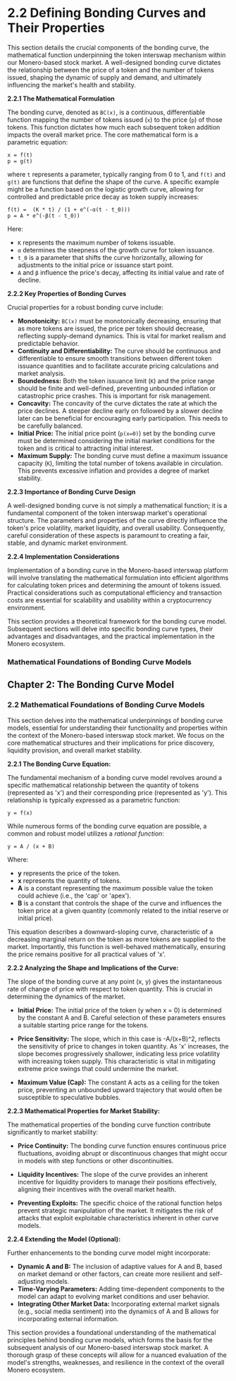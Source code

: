 # 2.2 Defining Bonding Curves and Their Properties

This section details the crucial components of the bonding curve, the mathematical function underpinning the token interswap mechanism within our Monero-based stock market.  A well-designed bonding curve dictates the relationship between the price of a token and the number of tokens issued, shaping the dynamic of supply and demand, and ultimately influencing the market's health and stability.

**2.2.1 The Mathematical Formulation**

The bonding curve, denoted as  `BC(x)`, is a continuous, differentiable function mapping the number of tokens issued (`x`) to the price (`p`) of those tokens.  This function dictates how much each subsequent token addition impacts the overall market price. The core mathematical form is a parametric equation:

```
x = f(t)
p = g(t)
```

where `t` represents a parameter, typically ranging from 0 to 1, and `f(t)` and `g(t)` are functions that define the shape of the curve.  A specific example might be a function based on the logistic growth curve, allowing for controlled and predictable price decay as token supply increases:

```
f(t) =  (K * t) / (1 + e^(-α(t - t_0)))
p = A * e^(-β(t - t_0))
```

Here:

* `K` represents the maximum number of tokens issuable.
* `α` determines the steepness of the growth curve for token issuance.
* `t_0` is a parameter that shifts the curve horizontally, allowing for adjustments to the initial price or issuance start point.
* `A` and `β` influence the price's decay, affecting its initial value and rate of decline.


**2.2.2 Key Properties of Bonding Curves**

Crucial properties for a robust bonding curve include:

* **Monotonicity:**  `BC(x)` must be monotonically decreasing, ensuring that as more tokens are issued, the price per token should decrease, reflecting supply-demand dynamics.  This is vital for market realism and predictable behavior.
* **Continuity and Differentiability:** The curve should be continuous and differentiable to ensure smooth transitions between different token issuance quantities and to facilitate accurate pricing calculations and market analysis.
* **Boundedness:**  Both the token issuance limit (`K`) and the price range should be finite and well-defined, preventing unbounded inflation or catastrophic price crashes.  This is important for risk management.
* **Concavity:**  The concavity of the curve dictates the rate at which the price declines. A steeper decline early on followed by a slower decline later can be beneficial for encouraging early participation. This needs to be carefully balanced.
* **Initial Price:** The initial price point (`p(x=0)`) set by the bonding curve must be determined considering the initial market conditions for the token and is critical to attracting initial interest.
* **Maximum Supply:** The bonding curve must define a maximum issuance capacity (`K`), limiting the total number of tokens available in circulation.  This prevents excessive inflation and provides a degree of market stability.


**2.2.3 Importance of Bonding Curve Design**

A well-designed bonding curve is not simply a mathematical function; it is a fundamental component of the token interswap market's operational structure. The parameters and properties of the curve directly influence the token's price volatility, market liquidity, and overall usability. Consequently, careful consideration of these aspects is paramount to creating a fair, stable, and dynamic market environment.


**2.2.4 Implementation Considerations**

Implementation of a bonding curve in the Monero-based interswap platform will involve translating the mathematical formulation into efficient algorithms for calculating token prices and determining the amount of tokens issued.  Practical considerations such as computational efficiency and transaction costs are essential for scalability and usability within a cryptocurrency environment.


This section provides a theoretical framework for the bonding curve model. Subsequent sections will delve into specific bonding curve types, their advantages and disadvantages, and the practical implementation in the Monero ecosystem.


### Mathematical Foundations of Bonding Curve Models

## Chapter 2: The Bonding Curve Model

### 2.2 Mathematical Foundations of Bonding Curve Models

This section delves into the mathematical underpinnings of bonding curve models, essential for understanding their functionality and properties within the context of the Monero-based interswap stock market.  We focus on the core mathematical structures and their implications for price discovery, liquidity provision, and overall market stability.

**2.2.1 The Bonding Curve Equation:**

The fundamental mechanism of a bonding curve model revolves around a specific mathematical relationship between the quantity of tokens (represented as 'x') and their corresponding price (represented as 'y').  This relationship is typically expressed as a parametric function:

```
y = f(x)
```

While numerous forms of the bonding curve equation are possible, a common and robust model utilizes a *rational function*:

```
y = A / (x + B)
```

Where:

* **y** represents the price of the token.
* **x** represents the quantity of tokens.
* **A** is a constant representing the maximum possible value the token could achieve (i.e., the 'cap' or 'apex').
* **B** is a constant that controls the shape of the curve and influences the token price at a given quantity (commonly related to the initial reserve or initial price).

This equation describes a downward-sloping curve, characteristic of a decreasing marginal return on the token as more tokens are supplied to the market.  Importantly, this function is well-behaved mathematically, ensuring the price remains positive for all practical values of 'x'.

**2.2.2 Analyzing the Shape and Implications of the Curve:**

The slope of the bonding curve at any point (x, y) gives the instantaneous rate of change of price with respect to token quantity.  This is crucial in determining the dynamics of the market.

* **Initial Price:**  The initial price of the token (y when x = 0) is determined by the constant A and B.  Careful selection of these parameters ensures a suitable starting price range for the tokens.

* **Price Sensitivity:** The slope, which in this case is  -A/(x+B)^2, reflects the sensitivity of price to changes in token quantity.  As 'x' increases, the slope becomes progressively shallower, indicating less price volatility with increasing token supply.  This characteristic is vital in mitigating extreme price swings that could undermine the market.

* **Maximum Value (Cap):** The constant A acts as a ceiling for the token price, preventing an unbounded upward trajectory that would often be susceptible to speculative bubbles.

**2.2.3  Mathematical Properties for Market Stability:**

The mathematical properties of the bonding curve function contribute significantly to market stability:

* **Price Continuity:** The bonding curve function ensures continuous price fluctuations, avoiding abrupt or discontinuous changes that might occur in models with step functions or other discontinuities.

* **Liquidity Incentives:** The slope of the curve provides an inherent incentive for liquidity providers to manage their positions effectively, aligning their incentives with the overall market health.

* **Preventing Exploits:**  The specific choice of the rational function helps prevent strategic manipulation of the market.  It mitigates the risk of attacks that exploit exploitable characteristics inherent in other curve models.

**2.2.4  Extending the Model (Optional):**

Further enhancements to the bonding curve model might incorporate:

* **Dynamic A and B:**  The inclusion of adaptive values for A and B, based on market demand or other factors, can create more resilient and self-adjusting models.
* **Time-Varying Parameters:**  Adding time-dependent components to the model can adapt to evolving market conditions and user behavior.
* **Integrating Other Market Data:**  Incorporating external market signals (e.g., social media sentiment) into the dynamics of A and B allows for incorporating external information.

This section provides a foundational understanding of the mathematical principles behind bonding curve models, which forms the basis for the subsequent analysis of our Monero-based interswap stock market.  A thorough grasp of these concepts will allow for a nuanced evaluation of the model's strengths, weaknesses, and resilience in the context of the overall Monero ecosystem.


